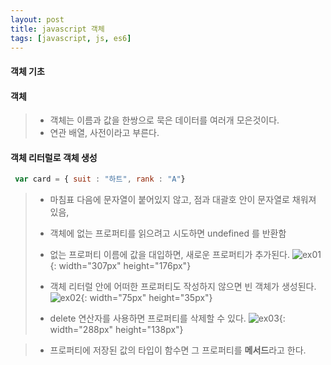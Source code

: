```yaml
---
layout: post
title: javascript 객체
tags: [javascript, js, es6]
---
```


#### 객체 기초

#### 객체
> * 객체는 이름과 값을 한쌍으로 묵은 데이터를 여러개 모은것이다.
> * 연관 배열, 사전이라고 부른다.

#### 객체 리터럴로 객체 생성
```javascript
 var card = { suit : "하트", rank : "A"}
```
> * 마침표 다음에 문자열이 붙어있지 않고, 점과 대괄호 안이 문자열로 채워져 있음,
> * 객체에 없는 프로퍼티를 읽으려고 시도하면 undefined 를 반환함
>
> * 없는 프로퍼티 이름에 값을 대입하면, 새로운 프로퍼티가 추가된다.
> ![ex01](https://drive.google.com/uc?id=1XUjrosXtE0pvvaXv40TMhg6kfH5O7LAj){: width="307px" height="176px"}
>
> * 객체 리터럴 안에 어떠한 프로퍼티도 작성하지 않으면 빈 객체가 생성된다.
> ![ex02](https://drive.google.com/uc?id=1jFntdbxvT_ZNt6piSBehoN8mkMGRJC7l){: width="75px" height="35px"}
>
> * delete 연산자를 사용하면 프로퍼티를 삭제할 수 있다.
> ![ex03](https://drive.google.com/uc?id=1zAogcaoBMFmWJBwdqtkeVOuTvSRiOlnm){: width="288px" height="138px"}

> * 프로퍼티에 저장된 값의 타입이 함수면 그 프로퍼티를 **메서드**라고 한다.
